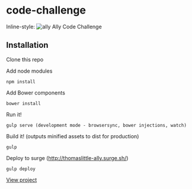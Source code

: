 # code-challenge
Inline-style: 
![ally](http://thomaslittle-ally.surge.sh/images/logo.jpg "Ally Code Challenge")
Ally Code Challenge

Installation
-----------
Clone this repo

Add node modules
```
npm install
```

Add Bower components
```
bower install
```

Run it!
```
gulp serve (development mode - browsersync, bower injections, watch)
```

Build it! (outputs minified assets to dist for production)
```
gulp
```

Deploy to surge (http://thomaslittle-ally.surge.sh/)
```
gulp deploy
```

[View project](http://thomaslittle-ally.surge.sh/)
